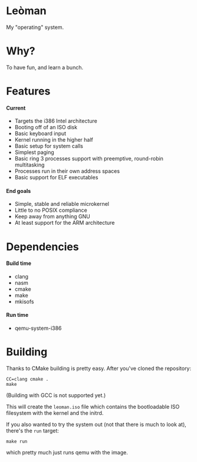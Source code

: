Leòman
======

My "operating" system.

Why?
====

To have fun, and learn a bunch.

Features
========

#### Current

  - Targets the i386 Intel architecture
  - Booting off of an ISO disk
  - Basic keyboard input
  - Kernel running in the higher half
  - Basic setup for system calls
  - Simplest paging
  - Basic ring 3 processes support with preemptive, round-robin multitasking
  - Processes run in their own address spaces
  - Basic support for ELF executables

#### End goals

  - Simple, stable and reliable microkernel
  - Little to no POSIX compliance
  - Keep away from anything GNU
  - At least support for the ARM architecture
  
Dependencies
============

#### Build time

  - clang
  - nasm
  - cmake
  - make
  - mkisofs

#### Run time

  - qemu-system-i386

Building
========

Thanks to CMake building is pretty easy. After you've cloned the repository:

    CC=clang cmake .
    make

(Building with GCC is not supported yet.)

This will create the `leoman.iso` file which contains the bootloadable ISO filesystem with the kernel and the initrd.

If you also wanted to try the system out (not that there is much to look at), there's the `run` target:

    make run

which pretty much just runs qemu with the image.
